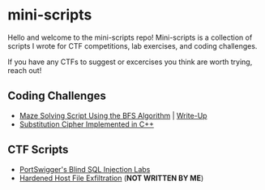 # mini-scripts

Hello and welcome to the mini-scripts repo! Mini-scripts is a collection of scripts I wrote for CTF competitions, lab exercises, and coding challenges.

If you have any CTFs to suggest or excercises you think are worth trying, reach out!

## Coding Challenges

- [Maze Solving Script Using the BFS Algorithm](mini-scripts/coding_challenges/maze_solver) | [Write-Up](https://shehzade.io/2021/11/25/solving-complex-mazes-in-python-using-the-bfs-algorithm/)
- [Substitution Cipher Implemented in C++](mini-scripts/coding_challenges/substitution_cipher)

## CTF Scripts

- [PortSwigger's Blind SQL Injection Labs](mini-scripts/ctf_scripts/blind_sql_injection)
- [Hardened Host File Exfiltration](mini-scripts/ctf_scripts/file_transfers) (**NOT WRITTEN BY ME**)
